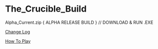 # The_Crucible_Build

Alpha_Current.zip { ALPHA RELEASE BUILD } // DOWNLOAD & RUN .EXE

[Change Log](ChangeLog)

[How To Play](HOW_TO_PLAY.txt)
